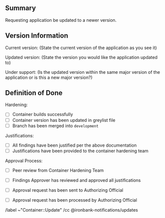 ## Summary

Requesting application be updated to a newer version.



## Version Information

Current version: (State the current version of the application as you see it)

Updated version: (State the version you would like the application updated to)

Under support: (Is the updated version within the same major version of the application or is this a new major version?)


## Definition of Done
Hardening:
- [ ] Container builds successfully
- [ ] Container version has been updated in greylist file
- [ ] Branch has been merged into `development`

Justifications:
- [ ] All findings have been justified per the above documentation
- [ ] Justifications have been provided to the container hardening team

Approval Process:
- [ ] Peer review from Container Hardening Team
- [ ] Findings Approver has reviewed and approved all justifications
- [ ] Approval request has been sent to Authorizing Official
- [ ] Approval request has been processed by Authorizing Official



/label ~"Container::Update"
/cc @ironbank-notifications/updates